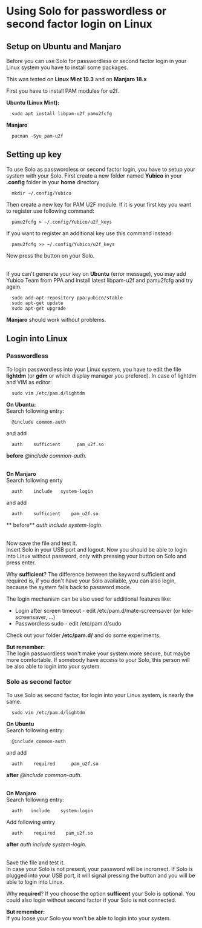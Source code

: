 # Using Solo for passwordless or second factor login on Linux 

## Setup on Ubuntu and Manjaro
Before you can use Solo for passwordless or second factor login in your Linux system you have to install some packages.
 
This was tested on **Linux Mint 19.3** and on **Manjaro 18.x**

First you have to install PAM modules for u2f.

**Ubuntu (Linux Mint):**
```
  sudo apt install libpam-u2f pamu2fcfg
```

**Manjaro**
```
  pacman -Syu pam-u2f
```


## Setting up key
To use Solo as passwordless or second factor login, you have to setup your system with your Solo.
First create a new folder named **Yubico** in your **.config** folder in your **home** directory

```
  mkdir ~/.config/Yubico
```

Then create a new key for PAM U2F module. If it is your first key you want to register use following command:
```
  pamu2fcfg > ~/.config/Yubico/u2f_keys
```
If you want to register an additional key use this command instead:
```
  pamu2fcfg >> ~/.config/Yubico/u2f_keys
```
Now press the button on your Solo.
<br>
<br>

If you can't generate your key on **Ubuntu** (error message), you may add Yubico Team from PPA and install latest libpam-u2f and pamu2fcfg and try again.
```
  sudo add-apt-repository ppa:yubico/stable
  sudo apt-get update
  sudo apt-get upgrade
```

**Manjaro** should work without problems.


## Login into Linux
### Passwordless
To login passwordless into your Linux system, you have to edit the file **lightdm** (or **gdm** or which display manager you prefered).
In case of lightdm and VIM as editor:

```
  sudo vim /etc/pam.d/lightdm
```

**On Ubuntu:**<br>
Search following entry:
```
  @include common-auth
```
and add
```
  auth    sufficient      pam_u2f.so
```
**before** *@include common-auth.*
<br>
<br>

**On Manjaro**<br>
Search following enrty
```
  auth    include   system-login
```

and add
```
  auth    sufficient    pam_u2f.so
```

** before** *auth include system-login*.
<br>
<br>

Now save the file and test it.<br>
Insert Solo in your USB port and logout.
Now you should be able to login into Linux without password, only with pressing your button on Solo and press enter.

Why **sufficient**? The difference between the keyword sufficient and required is, if you don't have your Solo available, you can also login, because the system falls back to password mode.


The login mechanism can be also used for additional features like:

  - Login after screen timeout - edit /etc/pam.d/mate-screensaver (or kde-screensaver, ...)
  - Passwordless sudo - edit /etc/pam.d/sudo

Check out your folder **/etc/pam.d/** and do some experiments.

**But remember:** <br>
The login passwordless won't make your system more secure, but maybe more comfortable. If somebody have access to your Solo, this person will be also able to login into your system.


### Solo as second factor
To use Solo as second factor, for login into your Linux system, is nearly the same.

```
  sudo vim /etc/pam.d/lightdm
```

**On Ubuntu**<br>
Search following entry:
```
  @include common-auth
```
and add
```
  auth    required      pam_u2f.so
```
**after** *@include common-auth*.
<br>
<br>

**On Manjaro**<br>
Search following entry:
```
  auth   include    system-login
```

Add following entry
```
  auth    required    pam_u2f.so
```

**after** *auth include system-login*.
<br>
<br>

Save the file and test it. <br>
In case your Solo is not present, your password will be incrorrect. If Solo is plugged into your USB port, it will signal pressing the button and you will be able to login into Linux.

Why **required**? If you choose the option **sufficent** your Solo is optional. You could also login without second factor if your Solo is not connected.

**But remember:**<br>
If you loose your Solo you won't be able to login into your system.
